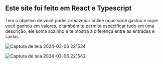 ## Este site foi feito em React e Typescript
Tem o objetivo de você poder armazenar online oque você gastou e oque você ganhou em valores, e também te permite especificar tudo em uma descrição, ele soma sozinho e te mostra a diferença entre as entradas e saídas.

![Captura de tela 2024-03-06 221534](https://github.com/annamarcomini/dt-money-teste/assets/116853315/610200c1-c4e3-4bb1-b389-465e729b3f3b)

![Captura de tela 2024-03-06 221542](https://github.com/annamarcomini/dt-money-teste/assets/116853315/ba957a0e-104e-4c4e-bdd5-bf89f4e1574b)
